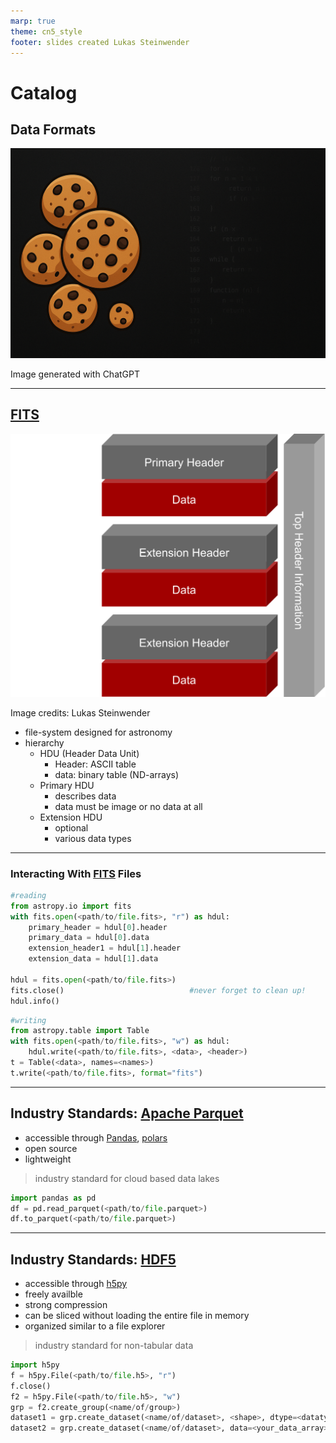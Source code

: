 ```yaml
---
marp: true
theme: cn5_style
footer: slides created Lukas Steinwender
---
```


<!-- _class: titleslide -->
# Catalog
## Data Formats

![bg](../../gfx/TitlePage.png)
<div class="footnote">Image generated with ChatGPT</div>

---
## [FITS](https://docs.astropy.org/en/latest/io/fits/index.html)
<!-- FITS: Flexible Image Transfer Format -->

![bg 100% vertical right:30%](../../gfx/fits_sketch.svg)
<div class="footnote">Image credits: Lukas Steinwender</div>

* file-system designed for astronomy
* hierarchy
    * HDU (Header Data Unit)
        * Header: ASCII table
        * data: binary table (ND-arrays)
    * Primary HDU
        * describes data
        * data must be image or no data at all
    * Extension HDU
        * optional
        * various data types

---
### Interacting With [FITS](https://docs.astropy.org/en/latest/io/fits/index.html) Files


```python
#reading
from astropy.io import fits
with fits.open(<path/to/file.fits>, "r") as hdul:                                         
    primary_header = hdul[0].header
    primary_data = hdul[0].data
    extension_header1 = hdul[1].header
    extension_data = hdul[1].data

hdul = fits.open(<path/to/file.fits>)
fits.close()                            #never forget to clean up!
hdul.info()
```
```python
#writing
from astropy.table import Table
with fits.open(<path/to/file.fits>, "w") as hdul:
    hdul.write(<path/to/file.fits>, <data>, <header>)
t = Table(<data>, names=<names>)
t.write(<path/to/file.fits>, format="fits")
```
---
## Industry Standards: [Apache Parquet](https://parquet.apache.org/)
* accessible through [Pandas](https://pandas.pydata.org/docs/reference/api/pandas.read_parquet.html), [polars](https://docs.pola.rs/api/python/stable/reference/api/polars.read_parquet.html)
* open source
* lightweight

> industry standard for cloud based data lakes
```python
import pandas as pd
df = pd.read_parquet(<path/to/file.parquet>)
df.to_parquet(<path/to/file.parquet>)
```
---

## Industry Standards: [HDF5](https://www.hdfgroup.org/solutions/hdf5/)
* accessible through [h5py](https://docs.h5py.org/)
* freely availble
* strong compression
* can be sliced without loading the entire file in memory
* organized similar to a file explorer

> industry standard for non-tabular data
```python
import h5py
f = h5py.File(<path/to/file.h5>, "r")                                       #reading
f.close()
f2 = h5py.File(<path/to/file.h5>, "w")                                      #creating file
grp = f2.create_group(<name/of/group>)                                      #creating a group
dataset1 = grp.create_dataset(<name/of/dataset>, <shape>, dtype=<datatype>) #add data
dataset2 = grp.create_dataset(<name/of/dataset>, data=<your_data_array>)    #add data
```